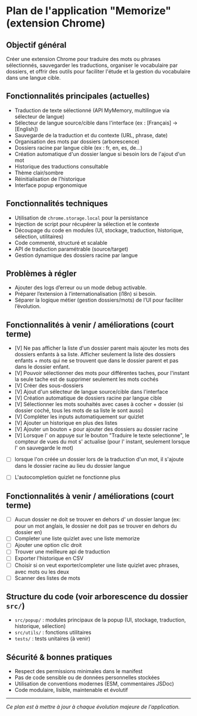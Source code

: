 # Plan de l'application "Memorize" (extension Chrome)

## Objectif général
Créer une extension Chrome pour traduire des mots ou phrases sélectionnés, sauvegarder les traductions, organiser le vocabulaire par dossiers, et offrir des outils pour faciliter l'étude et la gestion du vocabulaire dans une langue cible.


## Fonctionnalités principales (actuelles)
- Traduction de texte sélectionné (API MyMemory, multilingue via sélecteur de langue)
- Sélecteur de langue source/cible dans l'interface (ex : [Français] → [English])
- Sauvegarde de la traduction et du contexte (URL, phrase, date)
- Organisation des mots par dossiers (arborescence)
- Dossiers racine par langue cible (ex : fr, en, es, de...)
- Création automatique d'un dossier langue si besoin lors de l'ajout d'un mot
- Historique des traductions consultable
- Thème clair/sombre
- Réinitialisation de l'historique
- Interface popup ergonomique


## Fonctionnalités techniques
- Utilisation de `chrome.storage.local` pour la persistance
- Injection de script pour récupérer la sélection et le contexte
- Découpage du code en modules (UI, stockage, traduction, historique, sélection, utilitaires)
- Code commenté, structuré et scalable
- API de traduction paramétrable (source/target)
- Gestion dynamique des dossiers racine par langue


## Problèmes à régler
- Ajouter des logs d’erreur ou un mode debug activable.
- Préparer l’extension à l’internationalisation (i18n) si besoin.
- Séparer la logique métier (gestion dossiers/mots) de l’UI pour faciliter l’évolution.


## Fonctionnalités à venir / améliorations (court terme)
- [V] Ne pas afficher la liste d'un dossier parent mais ajouter les mots des dossiers enfants à sa liste. Afficher seulement la liste des dossiers enfants + mots qui ne se trouvent que dans le dossier parent et pas dans le dossier enfant.
- [V] Pouvoir sélectionner des mots pour différentes taches, pour l'instant la seule tache est de supprimer seulement les mots cochés
- [V] Créer des sous-dossiers
- [V] Ajout d'un sélecteur de langue source/cible dans l'interface
- [V] Création automatique de dossiers racine par langue cible
- [V] Sélectionner les mots souhaités avec cases à cocher + dossier (si dossier coché, tous les mots de sa liste le sont aussi)
- [V] Compléter les inputs automatiquement sur quizlet
- [V] Ajouter un historique en plus des listes
- [V] Ajouter un bouton + pour ajouter des dossiers au dossier racine
- [V] Lorsque l' on appuye sur le bouton "Traduire le texte selectionne", le compteur de vues du mot s' actualise (pour l' instant, seulement lorsque l' on sauvegarde le mot)
- [ ] lorsque l'on créée un dossier lors de la traduction d'un mot, il s'ajoute dans le dossier racine au lieu du dossier langue
- [ ] L'autocompletion quizlet ne fonctionne plus


## Fonctionnalités à venir / améliorations (court terme)
- [ ] Aucun dossier ne doit se trouver en dehors d' un dossier langue (ex: pour un mot anglais, le dossier ne doit pas se trouver en dehors du dossier en)
- [ ] Completer une liste quizlet avec une liste memorize
- [ ] Ajouter une option clic droit
- [ ] Trouver une meilleure api de traduction
- [ ] Exporter l'historique en CSV
- [ ] Choisir si on veut exporter/completer une liste quizlet avec phrases, avec mots ou les deux
- [ ] Scanner des listes de mots

## Structure du code (voir arborescence du dossier `src/`)
- `src/popup/` : modules principaux de la popup (UI, stockage, traduction, historique, sélection)
- `src/utils/` : fonctions utilitaires
- `tests/` : tests unitaires (à venir)

## Sécurité & bonnes pratiques
- Respect des permissions minimales dans le manifest
- Pas de code sensible ou de données personnelles stockées
- Utilisation de conventions modernes (ESM, commentaires JSDoc)
- Code modulaire, lisible, maintenable et évolutif

---

*Ce plan est à mettre à jour à chaque évolution majeure de l'application.*
